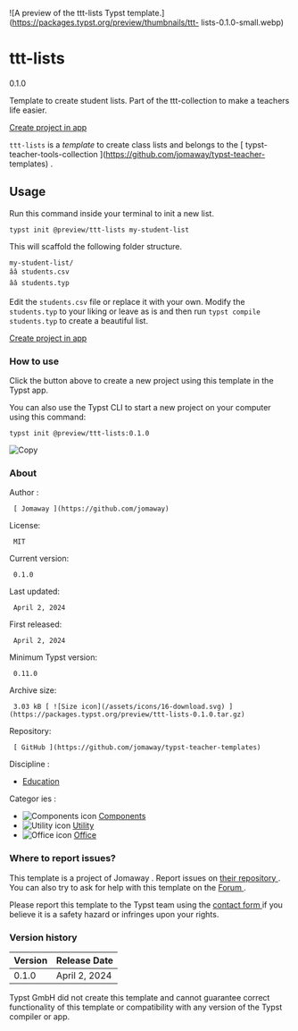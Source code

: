 ![A preview of the ttt-lists Typst
template.](https://packages.typst.org/preview/thumbnails/ttt-
lists-0.1.0-small.webp)

#  ttt-lists

0.1.0

Template to create student lists. Part of the ttt-collection to make a
teachers life easier.

[ Create project in app ](/app?template=ttt-lists&version=0.1.0)

` ttt-lists ` is a _template_ to create class lists and belongs to the [
typst-teacher-tools-collection ](https://github.com/jomaway/typst-teacher-
templates) .

##  Usage

Run this command inside your terminal to init a new list.

    
    
    typst init @preview/ttt-lists my-student-list
    

This will scaffold the following folder structure.

    
    
    my-student-list/
    ââ students.csv
    ââ students.typ
    

Edit the ` students.csv ` file or replace it with your own. Modify the `
students.typ ` to your liking or leave as is and then run ` typst compile
students.typ ` to create a beautiful list.

[ Create project in app ](/app?template=ttt-lists&version=0.1.0)

###  How to use

Click the button above to create a new project using this template in the
Typst app.

You can also use the Typst CLI to start a new project on your computer using
this command:

    
    
    typst init @preview/ttt-lists:0.1.0

![Copy](/assets/icons/16-copy.svg)

###  About

Author  :

     [ Jomaway ](https://github.com/jomaway)
License:

     MIT 
Current version:

     0.1.0 
Last updated:

     April 2, 2024 
First released:

     April 2, 2024 
Minimum Typst version:

     0.11.0 
Archive size:

     3.03 kB [ ![Size icon](/assets/icons/16-download.svg) ](https://packages.typst.org/preview/ttt-lists-0.1.0.tar.gz)
Repository:

     [ GitHub ](https://github.com/jomaway/typst-teacher-templates)
Discipline  :

    

  * [ Education ](https://typst.app/universe/search/?discipline=education)

Categor  ies  :

    

  * ![Components icon](/assets/icons/16-package.svg) [ Components ](https://typst.app/universe/search/?category=components)
  * ![Utility icon](/assets/icons/16-hammer.svg) [ Utility ](https://typst.app/universe/search/?category=utility)
  * ![Office icon](/assets/icons/16-envelope.svg) [ Office ](https://typst.app/universe/search/?category=office)

###  Where to report issues?

This  template  is a project of  Jomaway  .  Report issues on  [ their
repository ](https://github.com/jomaway/typst-teacher-templates) .  You can
also try to ask for help with this  template  on the  [ Forum
](https://forum.typst.app) .

Please report this  template  to the Typst team using the  [ contact form
](https://typst.app/contact) if you believe it is a safety hazard or infringes
upon your rights.

###  Version history

Version  |  Release Date   
---|---  
0.1.0  |  April 2, 2024   
  
Typst GmbH did not create this  template  and cannot guarantee correct
functionality of this  template  or compatibility with any version of the
Typst compiler or app.

